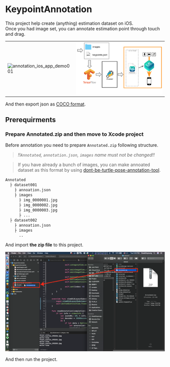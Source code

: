 # KeypointAnnotation

This project help create (anything) estimation dataset on iOS.<br>
Once you had image set, you can annotate estimation point through touch and drag. 

|                                                              |                                                          |
| ------------------------------------------------------------ | -------------------------------------------------------- |
| ![annotation_ios_app_demo001](Resource/annotation_ios_app_demo001.gif) | ![annitation_dataflow](Resource/annitation_dataflow.png) |

And then export json as [COCO format](http://cocodataset.org/#format-data).

## Prerequirments

### Prepare Annotated.zip and then move to Xcode project

Before annotation you need to prepare `Annotated.zip` following structure. 

> *‼️`Annotated`, `annotation.json`, `images` name must not be changed‼️*

> If you have already a bunch of images, you can make annoated dataset as this format by using [dont-be-turtle-pose-annotation-tool](https://github.com/motlabs/dont-be-turtle-pose-annotation-tool).

```
Annotated
  ├ dataset001
    ├ annoation.json
    ├ images
      ├ img_0000001.jpg
      ├ img_0000002.jpg
      ├ img_0000003.jpg
      ├ ...
  ├ dataset002
    ├ annoation.json
    ├ images
      ..
```

And import **the zip file** to this project.

![import_annotated_zip_file](resource/import_annotated_zip_file.png)

And then run the project.